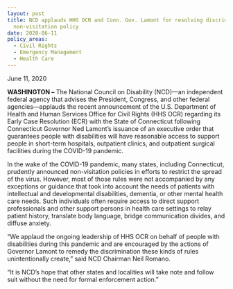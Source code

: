 ```yaml
---
layout: post
title: NCD applauds HHS OCR and Conn. Gov. Lamont for resolving discriminatory
  non-visitation policy
date: 2020-06-11
policy_areas:
  - Civil Rights
  - Emergency Management
  - Health Care
---
```

June 11, 2020

**WASHINGTON –** The National Council on Disability (NCD)—an independent federal agency that advises the President, Congress, and other federal agencies—applauds the recent announcement of the U.S. Department of Health and Human Services Office for Civil Rights (HHS OCR) regarding its Early Case Resolution (ECR) with the State of Connecticut following Connecticut Governor Ned Lamont’s issuance of an executive order that guarantees people with disabilities will have reasonable access to support people in short-term hospitals, outpatient clinics, and outpatient surgical facilities during the COVID-19 pandemic.

In the wake of the COVID-19 pandemic, many states, including Connecticut, prudently announced non-visitation policies in efforts to restrict the spread of the virus. However, most of those rules were not accompanied by any exceptions or guidance that took into account the needs of patients with intellectual and developmental disabilities, dementia, or other mental health care needs. Such individuals often require access to direct support professionals and other support persons in health care settings to relay patient history, translate body language, bridge communication divides, and diffuse anxiety.

“We applaud the ongoing leadership of HHS OCR on behalf of people with disabilities during this pandemic and are encouraged by the actions of Governor Lamont to remedy the discrimination these kinds of rules unintentionally create,” said NCD Chairman Neil Romano.

“It is NCD’s hope that other states and localities will take note and follow suit without the need for formal enforcement action.”
